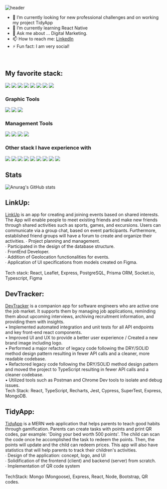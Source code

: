![header](https://capsule-render.vercel.app/api?height=200&text=Hello%20There!%I%am%Danni!&desc=Hello%20capsule%20render)

- 🔭 I’m currently looking for new professional challenges and on working my project TidyApp
- 🌱 I’m currently learning React Native
- 💬 Ask me about ... Digital Marketing. 
- 📫 How to reach me: [LinkedIn](www.linkedin.com/in/daniel-sandoval-vcc)
- ⚡ Fun fact: I am very social!

<br />

## My favorite stack:
 <p align-"left">
 <img src="https://img.shields.io/badge/javascript-ffeb3b?style=for-the-badge&logo=javascript&logoColor=black">
 <img src="https://img.shields.io/badge/react-5ed3f3?style=for-the-badge&logo=react&logoColor=black">
 <img src="https://img.shields.io/badge/mongodb-4caf50?style=for-the-badge&logo=mongodb&logoColor=white">
 <img src="https://img.shields.io/badge/css3-254bdd?style=for-the-badge&logo=css3&logoColor=white">
 <img src="https://img.shields.io/badge/html5-cf5533?style=for-the-badge&logo=html5&logoColor=white">
 <img src="https://img.shields.io/badge/node.js-87bf01?style=for-the-badge&logo=node.js&logoColor=white">
 <img src="https://img.shields.io/badge/express-f5f5f5?style=for-the-badge&logo=express&logoColor=black">
 <img src="https://img.shields.io/badge/postman-f76936?style=for-the-badge&logo=postman&logoColor=white">
</p>


### Graphic Tools 
<p align-"left">
 <img src="https://img.shields.io/badge/illustrator-f79501?style=for-the-badge&logo=adobeillustrator&logoColor=white">
 <img src="https://img.shields.io/badge/photoshop-30a8ff?style=for-the-badge&logo=adobephotoshop&logoColor=white">
 <img src="https://img.shields.io/badge/figma-9d56f7?style=for-the-badge&logo=figma&logoColor=white">
</p>

### Management Tools

<p align-"left">
 <img src="https://img.shields.io/badge/asana-f15879?style=for-the-badge&logo=asana&logoColor=white">
 <img src="https://img.shields.io/badge/trello-0074b9?style=for-the-badge&logo=trello&logoColor=white">
 <img src="https://img.shields.io/badge/notion-000000?style=for-the-badge&logo=notion&logoColor=white">
 <img src="https://img.shields.io/badge/github-e6e6e6?style=for-the-badge&logo=github&logoColor=black">
</p>

### Other stack I have experience with
<p align-"left">
 <img src="https://img.shields.io/badge/typescript-037acb?style=for-the-badge&logo=typescript&logoColor=white">
 <img src="https://img.shields.io/badge/redux-7b40bd?style=for-the-badge&logo=redux&logoColor=white">
 <img src="https://img.shields.io/badge/jest-944058?style=for-the-badge&logo=jest&logoColor=white">
 <img src="https://img.shields.io/badge/sass-c76494?style=for-the-badge&logo=sass&logoColor=white">
 <img src="https://img.shields.io/badge/docker-2391e6?style=for-the-badge&logo=docker&logoColor=white">
 <img src="https://img.shields.io/badge/graphql-de32a6?style=for-the-badge&logo=graphql&logoColor=white">
 <img src="https://img.shields.io/badge/postgresql-31658c?style=for-the-badge&logo=postgresql&logoColor=white">
 <img src="https://img.shields.io/badge/koa-eaeaea?style=for-the-badge&logo=koa&logoColor=black">
 <img src="https://img.shields.io/badge/prisma-0c3249?style=for-the-badge&logo=prisma&logoColor=white">
</p>

## Stats 
![Anurag's GitHub stats](https://github-readme-stats.vercel.app/api?username=Dansando8&theme=algolia&show_icons=true)

## LinkUp:

[LinkUp](https://github.com/rbrtrfl/linkup) is an app for creating and joining events based on shared interests. The App will enable people to meet existing friends and make new friends through shared activities such as sports, games, and excursions. Users can communicate via a group chat, based on event participants. Furthermore, established friend groups will have a forum to create and organize their activities.
∙ Project planning and management. <br />
∙ Participated in the design of the database structure.<br />
∙ FrontEnd Developer.<br />
∙ Addition of Geolocation functionalities for events.<br />
∙ Application of UI specifications from models created on Figma.<br />
<br />
Tech stack: React, Leaflet, Express, PostgreSQL, Prisma ORM, Socket.io, Typescript, Figma<br />

## DevTracker:

[DevTracker](https://github.com/lthemis/DevTracker) is a companion app for software engineers who are active one the job market. It supports them by managing job applications, reminding them about upcoming interviews, archiving recruitment information, and providing them with insights.<br />
• Implemented automated integration and unit tests for all API endpoints and key front-end react components.<br />
• Improved UI and UX to provide a better user experience / Created a new brand image including logo.<br />
• Performed a major refactor of legacy code following the DRY/SOLID method design pattern resulting in fewer API calls and a cleaner, more readable codebase.<br />
• Refactored legacy code following the DRY/SOLID method design pattern and moved the project to TypeScript resulting in fewer API calls and a cleaner codebase.<br />
• Utilized tools such as Postman and Chrome Dev tools to isolate and debug issues.<br />
Tech Stack: React, TypeScript, Recharts, Jest, Cypress, SuperTest, Express, MongoDB.<br />

## TidyApp:

[TidyApp](https://github.com/Dansando8/TidyApp) is a MERN web application that helps parents to teach good habits through gamification. Parents can create tasks with points and print QR codes, par example: 'Doing your bed worth 500 points'. The child can scan the code once he accomplished the task to redeem the points. Then, the points will update and the child can redeem prices. This app will also have statistics that will help parents to track their children's activities.<br />
∙ Design of the application: concept, logo, and UI<br />
∙ Solidification of the frontend (client) and backend (server) from scratch.<br />
∙ Implementation of QR code system<br />
<br />
TechStack: Mongo (Mongoose), Express, React, Node, Bootstrap, QR codes.<br />
